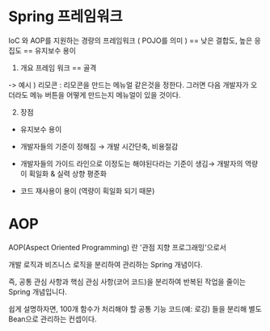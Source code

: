 # Spring 프레임워크
 IoC 와 AOP를 지원하는 경량의 프레임워크 ( POJO를 의미 ) == 낮은 결합도, 높은 응집도 == 유지보수 용이
1. 개요
프레임 워크 == 골격 

-> 예시 ) 리모콘 : 리모콘을 만드는 메뉴얼 같은것을 정한다. 그러면 다음 개발자가 오더라도 메뉴 버튼을  어떻게 만드는지 메뉴얼이 있을 것이다.

2. 장점 <br/>
* 유지보수 용이 

* 개발자들의 기준이 정해짐 → 개발 시간단축, 비용절감 

* 개발자들의 가이드 라인으로 이정도는 해야된다라는 기준이 생김→ 개발자의 역량이 획일화 & 실력 상향 평준화 

* 코드 재사용이 용이 (역량이 획일화 되기 때문)


# AOP 
AOP(Aspect Oriented Programming) 란 '관점 지향 프로그래밍'으로서 

개발 로직과 비즈니스 로직을 분리하여 관리하는 Spring 개념이다. 

즉, 공통 관심 사항과 핵심 관심 사항(코어 코드)을 분리하여 반복된 작업을 줄이는 Spring 개념입니다.

쉽게 설명하자면, 100개 함수가 처리해야 할 공통 기능 코드(예: 로깅) 들을 분리해 별도 Bean으로 관리하는 컨셉이다.

